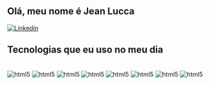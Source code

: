 ## Olá, meu nome é Jean Lucca

[![Linkedin](https://img.shields.io/badge/LinkedIn-0077B5?style=for-the-badge&logo=linkedin&logoColor=white)](https://www.linkedin.com/in/jean-lucca-zampieri-679357148/)

## Tecnologias que eu uso no meu dia

<div style="display: inline_block"><br/>
  <img align=center alt="html5" src="https://img.shields.io/badge/HTML5-E34F26?style=for-the-badge&logo=html5&logoColor=white"/>
  <img align=center alt="html5" src="https://img.shields.io/badge/Java-ED8B00?style=for-the-badge&logo=openjdk&logoColor=white"/>
  <img align=center alt="html5" src="https://img.shields.io/badge/C-00599C?style=for-the-badge&logo=c&logoColor=white"/>
  <img align=center alt="html5" src="https://img.shields.io/badge/MySQL-00000F?style=for-the-badge&logo=mysql&logoColor=white"/>
  <img align=center alt="html5" src="https://img.shields.io/badge/CSS-239120?&style=for-the-badge&logo=css3&logoColor=white"/>
  <img align=center alt="html5" src="https://img.shields.io/badge/JavaScript-F7DF1E?style=for-the-badge&logo=javascript&logoColor=black"/>
  <img align=center alt="html5" src="https://img.shields.io/badge/C%23-239120?style=for-the-badge&logo=c-sharp&logoColor=white"/>
  <img align=center alt="html5" src="https://img.shields.io/bundlephobia/:format/react">
</div>
